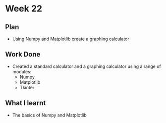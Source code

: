 # Week 22
## Plan
- Using Numpy and Matplotlib create a graphing calculator
## Work Done
- Created a standard calculator and a graphing calculator using a range of modules:
    - Numpy
    - Matplotlib
    - Tkinter
## What I learnt
- The basics of Numpy and Matplotlib